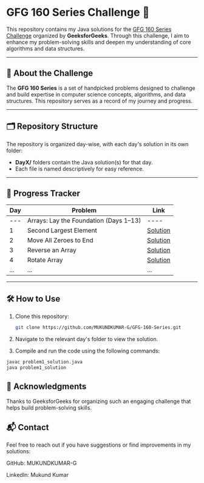 # GFG 160 Series Challenge 🚀

This repository contains my Java solutions for the [GFG 160 Series Challenge](https://www.geeksforgeeks.org/courses/gfg-160-series) organized by **GeeksforGeeks**. Through this challenge, I aim to enhance my problem-solving skills and deepen my understanding of core algorithms and data structures.

---

## 📖 About the Challenge

The **GFG 160 Series** is a set of handpicked problems designed to challenge and build expertise in computer science concepts, algorithms, and data structures. This repository serves as a record of my journey and progress.

---

## 🗂️ Repository Structure

The repository is organized day-wise, with each day's solution in its own folder:

- **DayX/** folders contain the Java solution(s) for that day.
- Each file is named descriptively for easy reference.

---

## 📅 Progress Tracker

| Day | Problem                                | Link                                                                                                         |
| --- | -------------------------------------- | ------------------------------------------------------------------------------------------------------------ |
| --- | Arrays: Lay the Foundation (Days 1–13) | ----                                                                                                         |
| 1   | Second Largest Element                 | [Solution](<https://github.com/MUKUNDKUMAR-G/GFG-160-Series/tree/main/DAY1(Second%20Largest%20Element)>)     |
| 2   | Move All Zeroes to End                 | [Solution](<https://github.com/MUKUNDKUMAR-G/GFG-160-Series/tree/main/DAY2(Move%20All%20Zeroes%20to%20End)>) |
| 3   | Reverse an Array                       | [Solution](<https://github.com/MUKUNDKUMAR-G/GFG-160-Series/tree/main/DAY3(Reverse%20an%20Array)>)           |
| 4   | Rotate Array                           | [Solution](<https://github.com/MUKUNDKUMAR-G/GFG-160-Series/tree/main/DAY4(Rotate%20Array)>)                 |
| ... | ...                                    | ...                                                                                                          |

---

## 🛠️ How to Use

1. Clone this repository:
   ```bash
   git clone https://github.com/MUKUNDKUMAR-G/GFG-160-Series.git
   ```
2. Navigate to the relevant day's folder to view the solution.

3. Compile and run the code using the following commands:

```bash
javac problem1_solution.java
java problem1_solution
```

## 🌟 Acknowledgments

Thanks to GeeksforGeeks for organizing such an engaging challenge that helps build problem-solving skills.

## 📬 Contact

Feel free to reach out if you have suggestions or find improvements in my solutions:

GitHub: MUKUNDKUMAR-G

LinkedIn: Mukund Kumar
